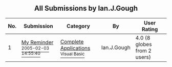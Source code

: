 ﻿<div align="center">

## All Submissions by Ian\.J\.Gough

</div>

No.  | Submission | Category | By   | User Rating
---- | ---------- | -------- | ---- | -----------
1 | [My Reminder<br /><sup>2005-02-03 14:55:40</sup>](https://github.com/Planet-Source-Code/ian-j-gough-my-reminder__1-58669) | [Complete Applications<br /><sup>Visual Basic</sup>](../ByCategory/complete-applications__1-27.md) | Ian\.J\.Gough | 4.0 (8 globes from 2 users)
